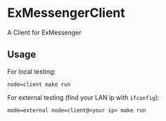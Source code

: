 # ExMessengerClient

A Client for ExMessenger

## Usage

For local testing:

```
node=client make run
```

For external testing (find your LAN ip with `ifconfig`):

```
mode=external node=client@<your ip> make run
```